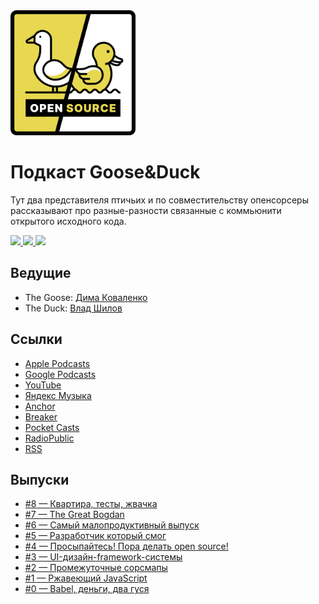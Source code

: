 <a href="https://anchor.fm/goose-duck/episodes/GooseDuck---Babel-e11dnho">
  <img src="assets/logo.png" width="200" height="200" alt="Goose&Duck Podcast Logo" />
</a>

# Подкаст Goose&Duck

Тут два представителя птичьих и по совместительству опенсорсеры рассказывают про разные-разности связанные с коммьюнити открытого исходного кода.

<div>
  <a href="https://github.com/omgovich">
    <img src="https://badgen.net/badge/quack/quack/yellow" />
  </a>
  <a href="https://github.com/dmtrKovalenko">
    <img src="https://badgen.net/badge/honk/honk/yellow" />
  </a>
  <a href="https://anchor.fm/goose-duck/episodes/GooseDuck---Babel-e11dnho">
    <img src="https://badgen.net/badge/days-without-talking-about-ocaml/0/yellow" />
  </a>
</div>

## Ведущие

- The Goose: [Дима Коваленко](https://twitter.com/dmtrKovalenko)
- The Duck: [Влад Шилов](https://twitter.com/Omgovich)

## Ссылки

- [Apple Podcasts](https://podcasts.apple.com/ua/podcast/goose-duck-opensource/id1573208350?l=ru)
- [Google Podcasts](https://www.google.com/podcasts?feed=aHR0cHM6Ly9hbmNob3IuZm0vcy81YzVjNGE0OC9wb2RjYXN0L3Jzcw==)
- [YouTube](https://www.youtube.com/channel/UCTFSF1qHRod0YdQ8hYYW3nA)
- [Яндекс Музыка](https://music.yandex.ru/album/15778436)
- [Anchor](https://anchor.fm/goose-duck/episodes/GooseDuck---Babel-e11dnho)
- [Breaker](https://www.breaker.audio/goose-and-duck-opensource)
- [Pocket Casts](https://pca.st/r6dhyjgf)
- [RadioPublic](https://radiopublic.com/gooseduck-opensource-WejlQv)
- [RSS](https://anchor.fm/s/5c5c4a48/podcast/rss)

## Выпуски

- [#8 — Квартира, тесты, жвачка](episodes/008.md)
- [#7 — The Great Bogdan](episodes/007.md)
- [#6 — Самый малопродуктивный выпуск](episodes/006.md)
- [#5 — Разработчик который смог](episodes/005.md)
- [#4 — Просыпайтесь! Пора делать open source!](episodes/004.md)
- [#3 — UI-дизайн-framework-системы](episodes/003.md)
- [#2 — Промежуточные сорсмапы](episodes/002.md)
- [#1 — Ржавеющий JavaScript](episodes/001.md)
- [#0 — Babel, деньги, два гуся](episodes/000.md)
